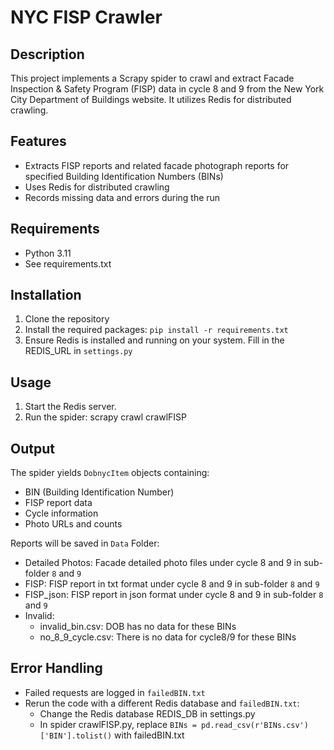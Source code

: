 # NYC FISP Crawler

## Description
This project implements a Scrapy spider to crawl and extract Facade Inspection & Safety Program (FISP) data in cycle 8 and 9 from the New York City Department of Buildings website. It utilizes Redis for distributed crawling.

## Features
- Extracts FISP reports and related facade photograph reports for specified Building Identification Numbers (BINs)
- Uses Redis for distributed crawling
- Records missing data and errors during the run

## Requirements
- Python 3.11
- See requirements.txt

## Installation
1. Clone the repository
2. Install the required packages: `pip install -r requirements.txt`
3. Ensure Redis is installed and running on your system. Fill in the REDIS_URL in `settings.py`

## Usage
1. Start the Redis server.
2. Run the spider: scrapy crawl crawlFISP

## Output
The spider yields `DobnycItem` objects containing:
- BIN (Building Identification Number)
- FISP report data
- Cycle information
- Photo URLs and counts

Reports will be saved in `Data` Folder:
- Detailed Photos: Facade detailed photo files under cycle 8 and 9 in sub-folder `8` and `9`
- FISP: FISP report in txt format under cycle 8 and 9 in sub-folder `8` and `9`
- FISP_json: FISP report in json format under cycle 8 and 9 in sub-folder `8` and `9`
- Invalid:
  - invalid_bin.csv: DOB has no data for these BINs
  - no_8_9_cycle.csv: There is no data for cycle8/9 for these BINs

## Error Handling
- Failed requests are logged in `failedBIN.txt`
- Rerun the code with a different Redis database and `failedBIN.txt`:
  - Change the Redis database REDIS_DB in settings.py
  - In spider crawlFISP.py, replace `BINs = pd.read_csv(r'BINs.csv')['BIN'].tolist()` with failedBIN.txt


